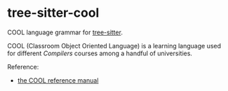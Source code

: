 # tree-sitter-cool

COOL language grammar for [tree-sitter](https://github.com/tree-sitter/tree-sitter).

COOL (Classroom Object Oriented Language) is a learning language used for
different _Compilers_ courses among a handful of universities.

Reference:
- [the COOL reference manual](https://theory.stanford.edu/~aiken/software/cool/cool-manual.pdf)

